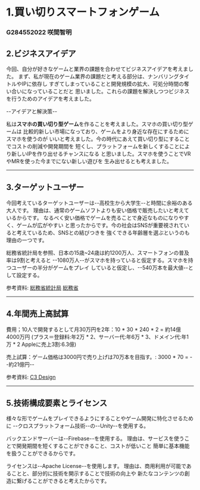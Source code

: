 # 1.買い切りスマートフォンゲーム

### G284552022 咲間智明

## 2.ビジネスアイデア

今回、自分が好きなゲームと業界の課題を合わせてビジネスアイデアを考えました。
まず、私が現在のゲーム業界の課題だと考える部分は、ナンバリングタイトルやIPに依存し
すぎてしまっていることと開発規模の拡大、可処分時間の奪い合いになっていることだと
思いました。これらの課題を解決しつつビジネスを行うためのアイデアを考えました。
  
--アイデアと解決策--

私は**スマホの買い切り型ゲーム**を作ることを考えました。スマホの買い切り型ゲームは
比較的新しい市場になっており、ゲームをより身近な存在にするためにスマホを使うのが
いいと考えました。今の時代にあえて買い切り型にすることでコストの削減や開発期間を
短くし、プラットフォームを新しくすることにより新しいIPを作り出せるチャンスになる
と思いました。スマホを使うことでVRやMRを使った今までにない新しい遊びを
生み出せるとも考えました。
***

## 3.ターゲットユーザー

今回考えているターゲットユーザーは--高校生から大学生--と時間に余裕のある大人です。
理由は、通常のゲームソフトよりも安い価格で販売したいと考えているからです。
なるべく安い価格でゲームを売ることで身近なものになりやすく、ゲームが広がやすい
と思ったからです。今の社会はSNSが重要視されていると考えているため、SNSとの結びつきを
強くできる年齢層を選ぶというのも理由の一つです。
  
総務省統計局を参照、日本の15歳~24歳は約1200万人、スマートフォンの普及率は9割と考えると
--1080万人--がスマホを持っていると仮定する。スマホを持つユーザーの半分がゲームをプレイ
していると仮定し、--540万本を最大値--として設定する。

参考資料: 
[総務省統計局](https://www.stat.go.jp/data/jinsui/pdf/202412.pdf)
[総務省](https://www.soumu.go.jp/main_content/000950621.pdf)
***

## 4.年間売上高試算

費用；10人で開発するとして月30万円を2年：10 * 30 * 240 * 2 = 約14億4000万円
(プラス＝登録料:年2万 * 2、サーバー代:年6万 * 3、ドメイン代:年1万 * 2 Appleに売上3割:6.3億)

売上試算：ゲーム価格は3000円で売り上げは70万本を目指す。: 3000 * 70 = --約21億円--

参考資料: 
[C3 Design](https://c3-d.jp/domain_server_cost/)
***

## 5.技術構成要素とライセンス

様々な形でゲームをプレイできるようにすることやゲーム開発に特化させるために
--クロスプラットフォーム技術--の--Unity--を使用する。

バックエンドサーバーは--Firebase--を使用する。
理由は、サービスを使うことで開発期間を短くすることができること、コストが低いこと
簡単に基本機能を扱うことができるからです。

ライセンスは--Apache License--を使用します。
理由は、商用利用が可能であることと、部分的に技術を開示することで技術の向上や
新たなコンテンツの創造に繋げることができると考えたからです。


